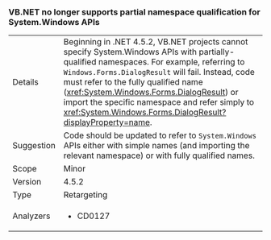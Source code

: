 ### VB.NET no longer supports partial namespace qualification for System.Windows APIs

|   |   |
|---|---|
|Details|Beginning in .NET 4.5.2, VB.NET projects cannot specify System.Windows APIs with partially-qualified namespaces. For example, referring to <code>Windows.Forms.DialogResult</code> will fail. Instead, code must refer to the fully qualified name (<xref:System.Windows.Forms.DialogResult>) or import the specific namespace and refer simply to <xref:System.Windows.Forms.DialogResult?displayProperty=name>.|
|Suggestion|Code should be updated to refer to <code>System.Windows</code> APIs either with simple names (and importing the relevant namespace) or with fully qualified names.|
|Scope|Minor|
|Version|4.5.2|
|Type|Retargeting|
|Analyzers|<ul><li>CD0127</li></ul>|


